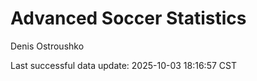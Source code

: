 # Advanced Soccer Statistics
Denis Ostroushko

<!-- gfm -->

Last successful data update: 2025-10-03 18:16:57 CST
